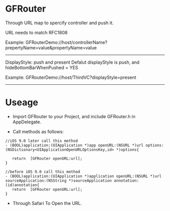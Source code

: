 # GFRouter

 Through URL map to spercify controller and push it.

 URL needs to match RFC1808
 
 Example:
 GFRouterDemo://host/controllerName?prepertyName=value&propertyName=value
 
 ------------------------------------------------------------
 
 DisplayStyle: push and present
 Defalut displayStyle is push, and hideBottomBarWhenPushed = YES
 
 Example:
 GFRouterDemo://host/ThirdVC?displayStyle=present
 
 ------------------------------------------------------------
 
 
 # Useage
 - Import GFRouter to your Project, and include GFRouter.h in AppDelegate.
 
 - Call methods as follows:
 
 ```
 //iOS 9.0 later call this method
 - (BOOL)application:(UIApplication *)app openURL:(NSURL *)url options:(NSDictionary<UIApplicationOpenURLOptionsKey,id> *)options{
   
    return  [GFRouter openURL:url];
 }
 
 //before iOS 9.0 call this method 
 - (BOOL)application:(UIApplication *)application openURL:(NSURL *)url sourceApplication:(NSString *)sourceApplication annotation:(id)annotation{
    return  [GFRouter openURL:url];
 }
 ```
 - Through Safari To Open the URL.
 
